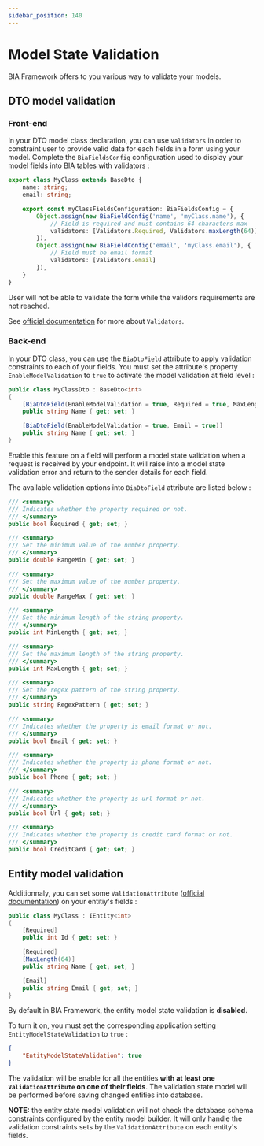 ```yaml
---
sidebar_position: 140
---
```


# Model State Validation
BIA Framework offers to you various way to validate your models. 
## DTO model validation
### Front-end
In your DTO model class declaration, you can use `Validators` in order to constraint user to provide valid data for each fields in a form using your model. Complete the `BiaFieldsConfig` configuration used to display your model fields into BIA tables with validators :
```typescript
export class MyClass extends BaseDto {
    name: string;
    email: string;

    export const myClassFieldsConfiguration: BiaFieldsConfig = {
        Object.assign(new BiaFieldConfig('name', 'myClass.name'), {
            // Field is required and must contains 64 characters max
            validators: [Validators.Required, Validators.maxLength(64)]
        }),
        Object.assign(new BiaFieldConfig('email', 'myClass.email'), {
            // Field must be email format
            validators: [Validators.email]
        }),
    }
}
```
User will not be able to validate the form while the validors requirements are not reached.

See [official documentation](https://v17.angular.io/api/forms/Validators) for more about `Validators`.
### Back-end
In your DTO class, you can use the `BiaDtoField` attribute to apply validation constraints to each of your fields. You must set the attribute's property `EnableModelValidation` to `true` to activate the model validation at field level :
```csharp
public class MyClassDto : BaseDto<int>
{
    [BiaDtoField(EnableModelValidation = true, Required = true, MaxLength = 64)]
    public string Name { get; set; }

    [BiaDtoField(EnableModelValidation = true, Email = true)]
    public string Name { get; set; }
}
```
Enable this feature on a field will perform a model state validation when a request is received by your endpoint. It will raise into a model state validation error and return to the sender details for each field.

The available validation options into `BiaDtoField` attribute are listed below : 
```csharp
/// <summary>
/// Indicates whether the property required or not.
/// </summary>
public bool Required { get; set; }

/// <summary>
/// Set the minimum value of the number property.
/// </summary>
public double RangeMin { get; set; }

/// <summary>
/// Set the maximum value of the number property.
/// </summary>
public double RangeMax { get; set; }

/// <summary>
/// Set the minimum length of the string property.
/// </summary>
public int MinLength { get; set; }

/// <summary>
/// Set the maximum length of the string property.
/// </summary>
public int MaxLength { get; set; }

/// <summary>
/// Set the regex pattern of the string property.
/// </summary>
public string RegexPattern { get; set; }

/// <summary>
/// Indicates whether the property is email format or not.
/// </summary>
public bool Email { get; set; }

/// <summary>
/// Indicates whether the property is phone format or not.
/// </summary>
public bool Phone { get; set; }

/// <summary>
/// Indicates whether the property is url format or not.
/// </summary>
public bool Url { get; set; }

/// <summary>
/// Indicates whether the property is credit card format or not.
/// </summary>
public bool CreditCard { get; set; }
```


## Entity model validation
Additionnaly, you can set some `ValidationAttribute` ([official documentation](https://learn.microsoft.com/en-us/aspnet/core/mvc/models/validation?view=aspnetcore-8.0#built-in-attributes)) on your entitiy's fields :
```csharp
public class MyClass : IEntity<int>
{
    [Required]
    public int Id { get; set; }

    [Required]
    [MaxLength(64)]
    public string Name { get; set; }

    [Email]
    public string Email { get; set; }
}
```
By default in BIA Framework, the entity model state validation is **disabled**. 

To turn it on, you must set the corresponding application setting `EntityModelStateValidation` to `true` :
```json title=appsettings.json
{
    "EntityModelStateValidation": true
}
```
The validation will be enable for all the entities **with at least one `ValidationAttribute` on one of their fields**. The validation state model will be performed before saving changed entities into database.

**NOTE:** the entity state model validation will not check the database schema constraints configured by the entity model builder. It will only handle the validation constraints sets by the `ValidationAttribute` on each entity's fields.